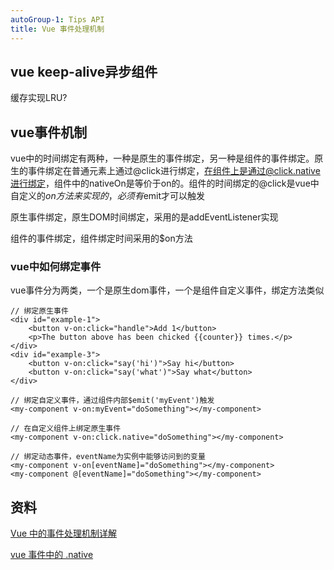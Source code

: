 ```yaml
---
autoGroup-1: Tips API
title: Vue 事件处理机制
---
```


## vue keep-alive异步组件
缓存实现LRU?

## vue事件机制
vue中的时间绑定有两种，一种是原生的事件绑定，另一种是组件的事件绑定。原生的事件绑定在普通元素上通过@click进行绑定，在组件上是通过@click.native进行绑定，组件中的nativeOn是等价于on的。组件的时间绑定的@click是vue中自定义的$on方法来实现的，必须有$emit才可以触发

原生事件绑定，原生DOM时间绑定，采用的是addEventListener实现

组件的事件绑定，组件绑定时间采用的$on方法

### vue中如何绑定事件
vue事件分为两类，一个是原生dom事件，一个是组件自定义事件，绑定方法类似
```
// 绑定原生事件
<div id="example-1">
    <button v-on:click="handle">Add 1</button>
    <p>The button above has been chicked {{counter}} times.</p>
</div>
<div id="example-3">
    <button v-on:click="say('hi')">Say hi</button>
    <button v-on:click="say('what')">Say what</button>
</div>

// 绑定自定义事件，通过组件内部$emit('myEvent')触发
<my-component v-on:myEvent="doSomething"></my-component>

// 在自定义组件上绑定原生事件
<my-component v-on:click.native="doSomething"></my-component>

// 绑定动态事件，eventName为实例中能够访问到的变量
<my-component v-on[eventName]="doSomething"></my-component>
<my-component @[eventName]="doSomething"></my-component>
```


## 资料
[Vue 中的事件处理机制详解](https://blog.csdn.net/weixin_41275295/article/details/100549145)

[vue 事件中的 .native](https://www.cnblogs.com/musicbird/p/10130312.html)